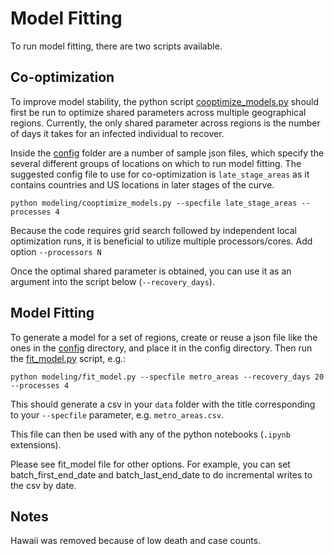 # Model Fitting


To run model fitting, there are two scripts available.

## Co-optimization

To improve model stability, the python script [cooptimize_models.py](./cooptimize_models.py) should
first be run to optimize shared parameters across multiple geographical regions. Currently, the only
shared parameter across regions is the number of days it takes for an infected
individual to recover.

Inside the [config](./config) folder are a number of sample json files, which specify
the several different groups of locations on which to run model fitting. The suggested
config file to use for co-optimization is `late_stage_areas` as it contains countries and US locations
in later stages of the curve. 

```
python modeling/cooptimize_models.py --specfile late_stage_areas --processes 4
```

Because the code requires grid search followed by independent local optimization runs,
it is beneficial to utilize multiple processors/cores. Add option `--processors N`


Once the optimal shared parameter is obtained, you can use it as an argument into the script below (`--recovery_days`).

## Model Fitting

To generate a model for a set of regions, create or reuse a json file like the ones
in the [config](./config) directory, and place it in the config directory. Then run
the [fit_model.py](./fit_models.py) script, e.g.:

```
python modeling/fit_model.py --specfile metro_areas --recovery_days 20 --processes 4
```

This should generate a csv in your `data` folder with the title corresponding to your
 `--specfile` parameter, e.g. `metro_areas.csv`.
 
This file can then be used with any of the python notebooks (`.ipynb` extensions).

Please see fit_model file for other options. For example, you can set batch_first_end_date
and batch_last_end_date to do incremental writes to the csv by date.

## Notes

Hawaii was removed because of low death and case counts.